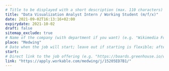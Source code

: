 ```yaml
---
# Title to be displayed with a short description (max. 110 characters)
title: "Data Visualization Analyst Intern / Working Student (m/f/x)"
date: 2021-09-02T16:13:16+02:00
expirydate: 2021-10-02
draft: false
sitemap_exclude: true
# Name of the company (with department if you want) (e.g. "Wikimedia Foundation, Technology")
place: "Medwing"
# Date when the job will start; leave out if starting is flexible; afterwards the listing will disappear (date format "2020-02-02" YYYY-MM-DD)
start: 
# Direct link to the job offering (e.g. "https://boards.greenhouse.io/wikimedia/jobs/2083317?gh_src=fd611a951")
link: "https://apply.workable.com/medwing/j/15205ED7B1/"
---
```

